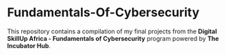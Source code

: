 # Fundamentals-Of-Cybersecurity
This repository contains a compilation of my final projects from the **Digital SkillUp Africa - Fundamentals of Cybersecurity** program powered by **The Incubator Hub**. 
